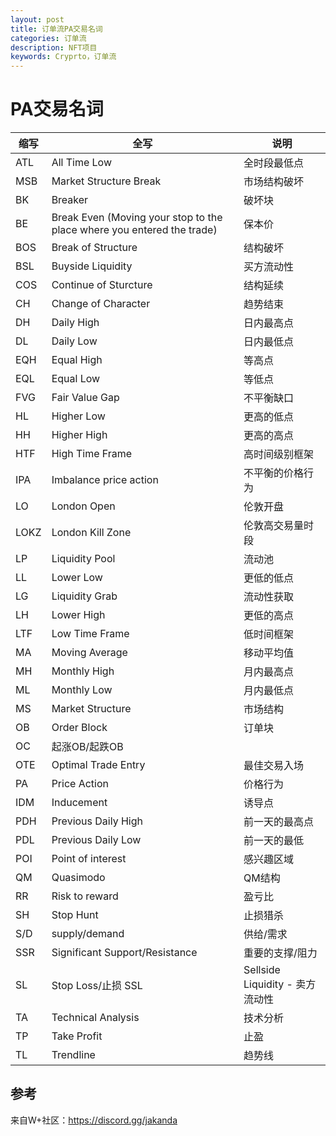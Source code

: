 ```yaml
---
layout: post
title: 订单流PA交易名词
categories: 订单流
description: NFT项目
keywords: Cryprto，订单流
---
```


# PA交易名词

|缩写  |全写  |说明  |
|-----|-----|-----|
|ATL|All Time Low|全时段最低点
|MSB|Market Structure Break|市场结构破坏
|BK|Breaker|破坏块
|BE|Break Even (Moving your stop to the place  where you entered the trade)|保本价
|BOS|Break of Structure|结构破坏
|BSL|Buyside Liquidity|买方流动性
|COS|Continue of Sturcture|结构延续
|CH|Change of Character|趋势结束
|DH|Daily High|日内最高点
|DL|Daily Low|日内最低点
|EQH|Equal High|等高点
|EQL|Equal Low|等低点
|FVG|Fair Value Gap|不平衡缺口
|HL|Higher Low|更高的低点
|HH|Higher High|更高的高点
|HTF|High Time Frame|高时间级别框架
|IPA|Imbalance price action|不平衡的价格行为
|LO|London Open|伦敦开盘
|LOKZ|London Kill Zone|伦敦高交易量时段
|LP|Liquidity Pool|流动池
|LL|Lower Low|更低的低点
|LG|Liquidity Grab|流动性获取
|LH|Lower High|更低的高点
|LTF|Low Time Frame|低时间框架
|MA|Moving Average|移动平均值
|MH|Monthly High|月内最高点
|ML | Monthly Low | 月内最低点
|MS | Market Structure | 市场结构 
|OB | Order Block | 订单块
|OC | 起涨OB/起跌OB 
|OTE | Optimal Trade Entry | 最佳交易入场 
|PA | Price Action | 价格行为 
|IDM | Inducement | 诱导点 
|PDH | Previous Daily High | 前一天的最高点 
|PDL | Previous Daily Low | 前一天的最低
|POI | Point of interest | 感兴趣区域 
|QM | Quasimodo | QM结构 
|RR | Risk to reward | 盈亏比
|SH | Stop Hunt | 止损猎杀
|S/D | supply/demand | 供给/需求
|SSR | Significant Support/Resistance | 重要的支撑/阻力
|SL | Stop Loss/止损 SSL | Sellside Liquidity - 卖方流动性
|TA | Technical Analysis | 技术分析
|TP | Take Profit | 止盈
|TL | Trendline | 趋势线 

## 参考
来自W+社区：https://discord.gg/jakanda

